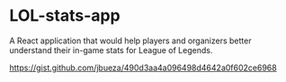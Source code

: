 # LOL-stats-app
A React application that would help players and organizers better understand their in-game stats for League of Legends.

https://gist.github.com/jbueza/490d3aa4a096498d4642a0f602ce6968
